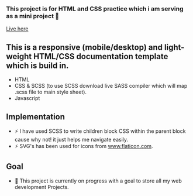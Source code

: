 ### This project is for HTML and CSS practice which i am serving as a mini project 👋
[Live here][website]

## This is a responsive (mobile/desktop) and light-weight HTML/CSS documentation template which is build in.

- HTML
- CSS & SCSS (to use SCSS download live SASS compiler which will map .scss file to main style sheet).
- Javascript


## Implementation
- ⚡ I have used SCSS to write children block CSS within the parent block cause why not! it just helps me navigate easily.
- ⚡ SVG's has been used for icons from www.flaticon.com.

## Goal
- 🥅 This project is currently on progress with a goal to store all my web development Projects.


<br />
<br />

[website]: https://eloquent-ritchie-367799.netlify.app/